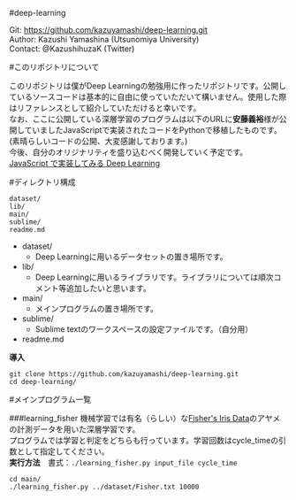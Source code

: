 #deep-learning

Git: https://github.com/kazuyamashi/deep-learning.git  
Author: Kazushi Yamashina (Utsunomiya University)  
Contact: @KazushihuzaK (Twitter)  

#このリポジトリについて

このリポジトリは僕がDeep Learningの勉強用に作ったリポジトリです。公開しているソースコードは基本的に自由に使っていただいて構いません。使用した際はリファレンスとして紹介していただけると幸いです。  
なお、ここに公開している深層学習のプログラムは以下のURLに**安藤義裕**様が公開していましたJavaScriptで実装されたコードをPythonで移植したものです。(素晴らしいコードの公開、大変感謝しております。)  
今後、自分のオリジナリティを盛り込むべく開発していく予定です。  
[JavaScript で実装してみる Deep Learning](http://techblog.yahoo.co.jp/javascript/deep-learning-with-javascript/)

#ディレクトリ構成

```
dataset/
lib/
main/
sublime/
readme.md
```

- dataset/
	- Deep Learningに用いるデータセットの置き場所です。
- lib/
	- Deep Learningに用いるライブラリです。ライブラリについては順次コメント等追加したいと思います。
- main/
	- メインプログラムの置き場所です。
- sublime/
	- Sublime textのワークスペースの設定ファイルです。（自分用）
- readme.md

**導入**  
```
git clone https://github.com/kazuyamashi/deep-learning.git
cd deep-learning/
```

#メインプログラム一覧

###learning_fisher
機械学習では有名（らしい）な[Fisher's Iris Data](http://www.math.uah.edu/stat/data/Fisher.html)のアヤメの計測データを用いた深層学習です。  
プログラムでは学習と判定をどちらも行っています。学習回数はcycle_timeの引数として指定してください。  
**実行方法**　書式：`./learning_fisher.py input_file cycle_time`
```
cd main/
./learning_fisher.py ../dataset/Fisher.txt 10000
```
